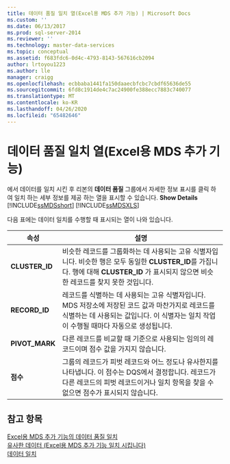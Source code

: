 ```yaml
---
title: 데이터 품질 일치 열(Excel용 MDS 추가 기능) | Microsoft Docs
ms.custom: ''
ms.date: 06/13/2017
ms.prod: sql-server-2014
ms.reviewer: ''
ms.technology: master-data-services
ms.topic: conceptual
ms.assetid: f683fdc6-0d4c-4793-8143-567616cb2094
author: lrtoyou1223
ms.author: lle
manager: craigg
ms.openlocfilehash: ecbbaba1441fa150daaecbfcbc7cbdf65636de55
ms.sourcegitcommit: 6fd8c1914de4c7ac24900fe388ecc7883c740077
ms.translationtype: MT
ms.contentlocale: ko-KR
ms.lasthandoff: 04/26/2020
ms.locfileid: "65482646"
---
```

# <a name="data-quality-matching-columns-mds-add-in-for-excel"></a>데이터 품질 일치 열(Excel용 MDS 추가 기능)
  에서 데이터를 일치 시킨 후 리본의 **데이터 품질** 그룹에서 자세한 정보 표시를 클릭 하 여 일치 하는 세부 정보를 제공 하는 열을 표시할 수 있습니다. **Show Details** [!INCLUDE[ssMDSshort](../../includes/ssmdsshort-md.md)] [!INCLUDE[ssMDSXLS](../../includes/ssmdsxls-md.md)]  
  
 다음 표에는 데이터 일치를 수행할 때 표시되는 열이 나와 있습니다.  
  
|속성|설명|  
|----------|-----------------|  
|**CLUSTER_ID**|비슷한 레코드를 그룹화하는 데 사용되는 고유 식별자입니다. 비슷한 행은 모두 동일한 **CLUSTER_ID**를 가집니다. 행에 대해 **CLUSTER_ID** 가 표시되지 않으면 비슷한 레코드를 찾지 못한 것입니다.|  
|**RECORD_ID**|레코드를 식별하는 데 사용되는 고유 식별자입니다. MDS 저장소에 저장된 코드 값과 마찬가지로 레코드를 식별하는 데 사용되는 값입니다. 이 식별자는 일치 작업이 수행될 때마다 자동으로 생성됩니다.|  
|**PIVOT_MARK**|다른 레코드를 비교할 때 기준으로 사용되는 임의의 레코드이며 점수 값을 가지지 않습니다.|  
|**점수**|그룹의 레코드가 피벗 레코드와 어느 정도나 유사한지를 나타냅니다. 이 점수는 DQS에서 결정합니다. 레코드가 다른 레코드의 피벗 레코드이거나 일치 항목을 찾을 수 없으면 점수가 표시되지 않습니다.|  
  
## <a name="see-also"></a>참고 항목  
 [Excel용 MDS 추가 기능의 데이터 품질 일치](data-quality-matching-in-the-mds-add-in-for-excel.md)   
 [유사한 데이터 &#40;Excel용 MDS 추가 기능 일치 시킵니다&#41;](match-similar-data-mds-add-in-for-excel.md)   
 [데이터 일치](../../data-quality-services/data-matching.md)  
  
  
